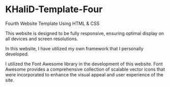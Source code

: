# KHaliD-Template-Four

Fourth Website Template Using HTML &amp; CSS 

This website is designed to be fully responsive, ensuring optimal display on all devices and screen resolutions.

In this website, I have utilized my own framework that I personally developed.

I utilized the Font Awesome library in the development of this website. Font Awesome provides a comprehensive collection of scalable vector icons that were incorporated to enhance the visual appeal and user experience of the site.


